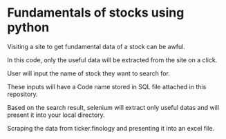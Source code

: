 # Fundamentals of stocks using python

Visiting a site to get fundamental data of a stock can be awful.

In this code, only the useful data will be extracted from the site on a click.

User will input the name of stock they want to search for.

These inputs will have a Code name stored in SQL file attached in this repository.

Based on the search result, selenium will extract only useful datas and will present it into your local directory.

Scraping the data from ticker.finology and presenting it into an excel file.
